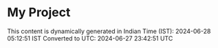 # My Project

This content is dynamically generated in Indian Time (IST): 2024-06-28 05:12:51 IST
Converted to UTC: 2024-06-27 23:42:51 UTC
